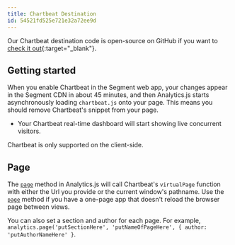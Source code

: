 ```yaml
---
title: Chartbeat Destination
id: 54521fd525e721e32a72ee9d
---
```

Our Chartbeat destination code is open-source on GitHub if you want to [check it out](https://github.com/segment-integrations/analytics.js-integration-chartbeat){:target="_blank"}.

## Getting started

When you enable Chartbeat in the Segment web app, your changes appear in the Segment CDN in about 45 minutes, and then Analytics.js starts asynchronously loading `chartbeat.js` onto your page. This means you should remove Chartbeat's snippet from your page.
+ Your Chartbeat real-time dashboard will start showing live concurrent visitors.

Chartbeat is only supported on the client-side.

## Page

The [`page`](/docs/connections/spec/page/) method in Analytics.js will call Chartbeat's `virtualPage` function with either the Url you provide or the current window's pathname. Use the [`page`](/docs/connections/spec/page/) method if you have a one-page app that doesn't reload the browser page between views.

You can also set a section and author for each page. For example, `analytics.page('putSectionHere', 'putNameOfPageHere', { author: 'putAuthorNameHere' }`.
